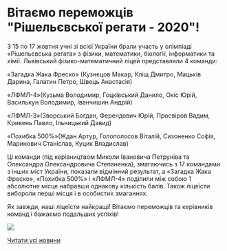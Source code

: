 # Вітаємо переможців &quot;Рішельєвської регати - 2020&quot;!

З 15 по 17 жовтня учні зі всієї України брали участь у олімпіаді «Рішельєвська регата» з фізики, математики, біології, інформатики та хімії. Львівський фізико-математичний ліцей представляли 4 команди:

«Загадка Жака Фреско» (Кузнєцов Макар, Кліщ Дмитро, Мацьків Дарина, Галатин Петро, Швець Анастасія)

«ЛФМЛ-4»(Кузьма Володимир, Гоцківський Данило, Окіс Юрій, Василькун Володимир, Іванчишин Андрій)

«ЛФМЛ-3»(Зворський Богдан, Ферендович Юрій, Просвіров Вадим, Кривень Павло, Ільницький Давид)

«Похибка 500%»(Ждан Артур, Голополосов Віталій, Сизоненко Софія, Маринович Станіслав, Куцик Владислав)

Ці команди (під керівництвом Миколи Івановича Петруніва та Олександра Олександровича Степаненка), змагаючись з 17 командами з інших міст України, показали відмінний результат, а «3агадка Жака Фреско», «Похибка 500%» і «ЛФМЛ-4» поділили між собою 1 абсолютне місце набравши однакову кількість балів. Також ліцеїсти вибороли перші місця і в особистих змаганнях.

Як завжди, наші ліцеїсти найкращі! Вітаємо переможців та керівників команд і бажаємо подальших успіхів!

![](/images/blog/вітаємо-переможців-рішельєвської-регати-2020/одеса2.jpg)

[Читати усі новини](/news)
